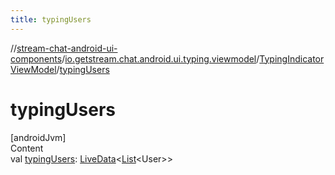 ```yaml
---
title: typingUsers
---
```

//[stream-chat-android-ui-components](../../../index.md)/[io.getstream.chat.android.ui.typing.viewmodel](../index.md)/[TypingIndicatorViewModel](index.md)/[typingUsers](typingUsers.md)



# typingUsers  
[androidJvm]  
Content  
val [typingUsers](typingUsers.md): [LiveData](https://developer.android.com/reference/kotlin/androidx/lifecycle/LiveData.html)&lt;[List](https://kotlinlang.org/api/latest/jvm/stdlib/kotlin.collections/-list/index.html)&lt;User&gt;&gt;  



